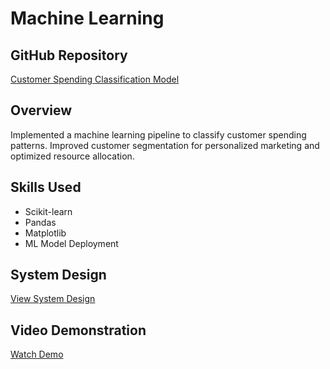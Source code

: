 # Machine Learning

## GitHub Repository
[Customer Spending Classification Model](https://github.com/abhi-dataprofile/Customer_Spending_Classification_Model)

## Overview
Implemented a machine learning pipeline to classify customer spending patterns. Improved customer segmentation for personalized marketing and optimized resource allocation.

## Skills Used
- Scikit-learn
- Pandas
- Matplotlib
- ML Model Deployment

## System Design
[View System Design](#)

## Video Demonstration
[Watch Demo](#)

<!-- <iframe src="https://buffalo.box.com/s/wvumjwxvm688655ez84epqv85j0g2aj4" width="100%" height="800px" allowfullscreen></iframe> -->
